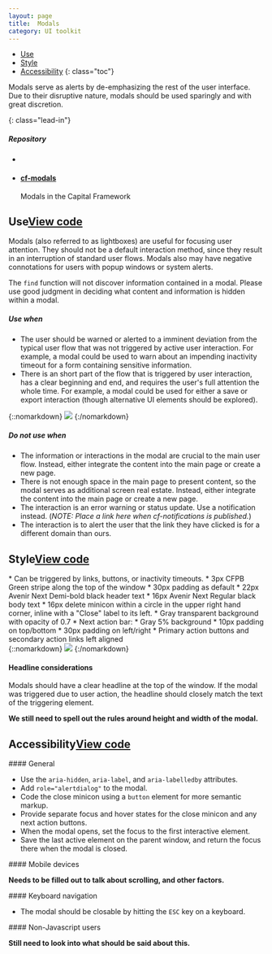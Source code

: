```yaml
---
layout: page
title:  Modals
category: UI toolkit
---
```


- [Use](#use)
- [Style](#style)
- [Accessibility](#accessibility)
{: class="toc"}

<div class="content-50 content-first">

<p>Modals serve as alerts by de-emphasizing the rest of the user interface. Due to their disruptive nature, modals should be used sparingly and with great discretion.</p>
{: class="lead-in"}

</div>

<div class="content-50 content-last">
  <h5 class="repo-list-header">Repository</h5>
  <ul class="repo-list">
    <li>
      <span class="cf-icon cf-icon-github"></span>
    </li>
    <li>
      <a href="https://github.com/cfpb/cf-modals"><h4>cf-modals</h4></a>
      <p>Modals in the Capital Framework</p>
    </li>
  </ul>
</div> 

<h2 id="use">Use<span class="cf-code-link"><a href="https://cfpb.github.io/cf-modals/docs/">View code <span class="cf-icon cf-icon-external-link"></span></a></span></h2>

Modals (also referred to as lightboxes) are useful for focusing user attention. They should not be a default interaction method, since they result in an interruption of standard user flows. Modals also may have negative connotations for users with popup windows or system alerts.

The `find` function will not discover information contained in a modal. Please use good judgment in deciding what content and information is hidden within a modal.

<div class="content-50 content-first">
  <h5 id="use-when">Use when</h5>
  <ul>
    <li>The user should be warned or alerted to a imminent deviation from the typical user flow that was not triggered by active user interaction. For example, a modal could be used to warn about an impending inactivity timeout for a form containing sensitive information.</li>
    <li>There is an short part of the flow that is triggered by user interaction, has a clear beginning and end, and requires the user's full attention the whole time. For example, a modal could be used for either a save or export interaction (though alternative UI elements should be explored).</li>
  </ul>
</div>
<div class="content-50 content-last">
{::nomarkdown}
<img src="/design-manual/static/img/modals/formexpiring.png"" /> 
{:/nomarkdown}
</div>

<div class="content-50 content-first">
  <h5 id="do-not-use-when">Do not use when</h5>
  <ul>
    <li>The information or interactions in the modal are crucial to the main user flow. Instead, either integrate the content into the main page or create a new page.</li>
    <li>There is not enough space in the main page to present content, so the modal serves as additional screen real estate. Instead, either integrate the content into the main page or create a new page.</li>
    <li>The interaction is an error warning or status update. Use a notification instead. (<em>NOTE: Place a link here when cf-notifications is published.</em>)</li>
    <li>The interaction is to alert the user that the link they have clicked is for a different domain than ours.</li>
  </ul>
</div>


<h2 id="style">Style<span class="cf-code-link"><a href="https://cfpb.github.io/cf-modals/docs/">View code <span class="cf-icon cf-icon-external-link"></span></a></span></h2>

<div class="content-50 content-first">
* Can be triggered by links, buttons, or inactivity timeouts.
* 3px CFPB Green stripe along the top of the window
* 30px padding as default
* 22px Avenir Next Demi-bold black header text
* 16px Avenir Next Regular black body text
* 16px delete minicon within a circle in the upper right hand corner, inline with a "Close" label to its left.
* Gray transparent background with opacity of 0.7
* Next action bar:
    * Gray 5% background
	* 10px padding on top/bottom
	* 30px padding on left/right
	* Primary action buttons and secondary action links left aligned
</div>

<div class="content-50 content-last">
{::nomarkdown}
<img src="/design-manual/static/img/modals/savesearch.png"" /> 
{:/nomarkdown}
</div>

#### Headline considerations
<div class="content-67 content-first">

Modals should have a clear headline at the top of the window. If the modal was triggered due to user action, the headline should closely match the text of the triggering element.

</div>

**We still need to spell out the rules around height and width of the modal.**


<h2 id="style">Accessibility<span class="cf-code-link"><a href="https://cfpb.github.io/cf-modals/docs/">View code <span class="cf-icon cf-icon-external-link"></span></a></span></h2>

<div class="content-67 content-first">
#### General

* Use the `aria-hidden`, `aria-label`, and `aria-labelledby` attributes.
* Add `role="alertdialog"` to the modal.
* Code the close minicon using a `button` element for more semantic markup. 
* Provide separate focus and hover states for the close minicon and any next action buttons.
* When the modal opens, set the focus to the first interactive element.
* Save the last active element on the parent window, and return the focus there when the modal is closed.

</div>

<div class="content-67 content-first">
#### Mobile devices

**Needs to be filled out to talk about scrolling, and other factors.**

</div>


<div class="content-67 content-first">
#### Keyboard navigation

* The modal should be closable by hitting the `ESC` key on a keyboard.

</div>


<div class="content-67 content-first">
#### Non-Javascript users

**Still need to look into what should be said about this.**

</div>


<style scoped>

</style>










